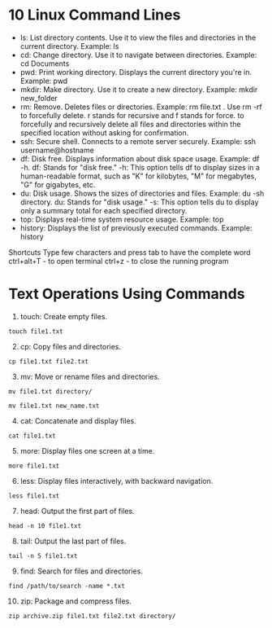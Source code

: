 # 10 Linux Command Lines

- ls: List directory contents. Use it to view the files and directories in the current directory. Example: ls
- cd: Change directory. Use it to navigate between directories. Example: cd Documents 
- pwd: Print working directory. Displays the current directory you're in. Example: pwd
- mkdir: Make directory. Use it to create a new directory. Example: mkdir new_folder
- rm: Remove. Deletes files or directories. Example: rm file.txt . Use rm -rf to forcefully delete. r stands for recursive and f stands for force. to forcefully and recursively delete all files and directories within the specified location without asking for confirmation.
- ssh: Secure shell. Connects to a remote server securely. Example: ssh username@hostname
- df: Disk free. Displays information about disk space usage. Example: df -h. df: Stands for "disk free." -h: This option tells df to display sizes in a human-readable format, such as "K" for kilobytes, "M" for megabytes, "G" for gigabytes, etc. 
- du: Disk usage. Shows the sizes of directories and files. Example: du -sh directory. du: Stands for "disk usage." -s: This option tells du to display only a summary total for each specified directory. 
- top: Displays real-time system resource usage. Example: top 
- history: Displays the list of previously executed commands. Example: history

Shortcuts
Type few characters and press tab to have the complete word
ctrl+alt+T - to open terminal
ctrl+z - to close the running program




# Text Operations Using Commands
1. touch: Create empty files.
 ```
touch file1.txt
   ```
2. cp: Copy files and directories.
```
cp file1.txt file2.txt
```
3. mv: Move or rename files and directories.
```
mv file1.txt directory/
```
```
mv file1.txt new_name.txt
```
4. cat: Concatenate and display files.
```
cat file1.txt
```
5. more: Display files one screen at a time.
```
more file1.txt
   ```
6. less: Display files interactively, with backward navigation.
```
less file1.txt
```
7. head: Output the first part of files.
```
head -n 10 file1.txt
```
8. tail: Output the last part of files.
```
tail -n 5 file1.txt
```
9. find: Search for files and directories.
```
find /path/to/search -name *.txt
```
10. zip: Package and compress files.
```
zip archive.zip file1.txt file2.txt directory/
```    
   
   
   

